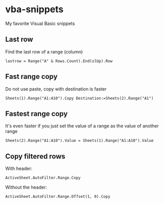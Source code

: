 # vba-snippets
My favorite Visual Basic snippets

## Last row

Find the last row of a range (column)

``` lastrow = Range("A" & Rows.Count).End(xlUp).Row ```

## Fast range copy

Do not use paste, copy with destination is faster

``` Sheets(1).Range("A1:A10").Copy Destination:=Sheets(2).Range("A1") ```

## Fastest range copy

It's even faster if you just set the value of a range as the value of another range

``` Sheets(2).Range("A1:A10").Value = Sheets(1).Range("A1:A10").Value ```

## Copy filtered rows

With header:

``` ActiveSheet.AutoFilter.Range.Copy ```

Without the header:

``` ActiveSheet.AutoFilter.Range.Offset(1, 0).Copy ```



